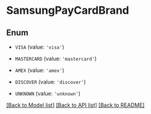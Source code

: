 # SamsungPayCardBrand


## Enum

* `VISA` (value: `'visa'`)

* `MASTERCARD` (value: `'mastercard'`)

* `AMEX` (value: `'amex'`)

* `DISCOVER` (value: `'discover'`)

* `UNKNOWN` (value: `'unknown'`)

[[Back to Model list]](../README.md#documentation-for-models) [[Back to API list]](../README.md#documentation-for-api-endpoints) [[Back to README]](../README.md)


